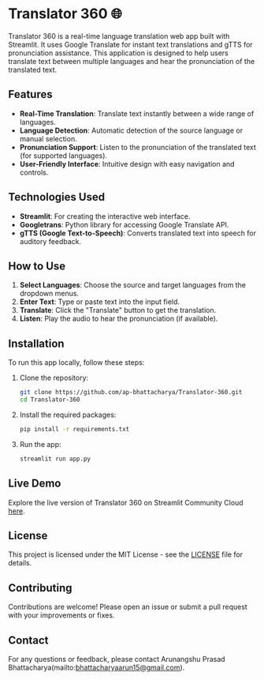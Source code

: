 # Translator 360 🌐

Translator 360 is a real-time language translation web app built with Streamlit. It uses Google Translate for instant text translations and gTTS for pronunciation assistance. This application is designed to help users translate text between multiple languages and hear the pronunciation of the translated text.

## Features

- **Real-Time Translation**: Translate text instantly between a wide range of languages.
- **Language Detection**: Automatic detection of the source language or manual selection.
- **Pronunciation Support**: Listen to the pronunciation of the translated text (for supported languages).
- **User-Friendly Interface**: Intuitive design with easy navigation and controls.

## Technologies Used

- **Streamlit**: For creating the interactive web interface.
- **Googletrans**: Python library for accessing Google Translate API.
- **gTTS (Google Text-to-Speech)**: Converts translated text into speech for auditory feedback.

## How to Use

1. **Select Languages**: Choose the source and target languages from the dropdown menus.
2. **Enter Text**: Type or paste text into the input field.
3. **Translate**: Click the "Translate" button to get the translation.
4. **Listen**: Play the audio to hear the pronunciation (if available).

## Installation

To run this app locally, follow these steps:

1. Clone the repository:

   ```bash
   git clone https://github.com/ap-bhattacharya/Translator-360.git
   cd Translator-360
   ```

2. Install the required packages:

   ```bash
   pip install -r requirements.txt
   ```

3. Run the app:

   ```bash
   streamlit run app.py
   ```

## Live Demo

Explore the live version of Translator 360 on Streamlit Community Cloud [here](#).

## License

This project is licensed under the MIT License - see the [LICENSE](LICENSE) file for details.

## Contributing

Contributions are welcome! Please open an issue or submit a pull request with your improvements or fixes.

## Contact

For any questions or feedback, please contact Arunangshu Prasad Bhattacharya(mailto:bhattacharyaarun15@gmail.com).
